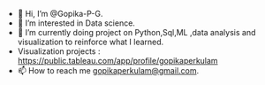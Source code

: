 - 👋 Hi, I’m @Gopika-P-G.
- 👀 I’m interested in Data science.
- 🌱 I’m currently doing project on Python,Sql,ML ,data analysis and visualization to reinforce what I learned.
- Visualization projects : https://public.tableau.com/app/profile/gopikaperkulam
- 📫 How to reach me gopikaperkulam@gmail.com.

<!---
Gopika-P-G/Gopika-P-G is a ✨ special ✨ repository because its `README.md` (this file) appears on your GitHub profile.
You can click the Preview link to take a look at your changes.
--->
